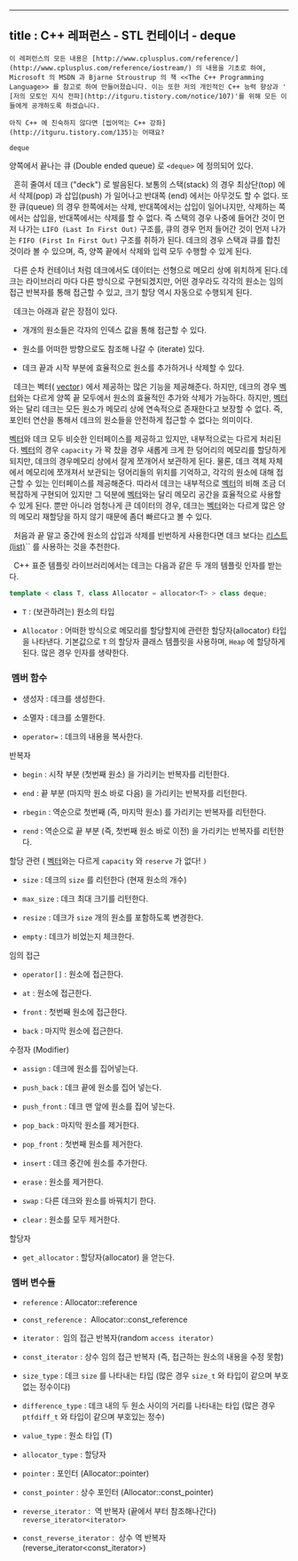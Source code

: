 ----------------
title : C++ 레퍼런스 - STL 컨테이너 - deque
--------------



```warning
이 레퍼런스의 모든 내용은 [http://www.cplusplus.com/reference/](http://www.cplusplus.com/reference/iostream/) 의 내용을 기초로 하여, Microsoft 의 MSDN 과 Bjarne Stroustrup 의 책 <<The C++ Programming Language>> 를 참고로 하여 만들어졌습니다. 이는 또한 저의 개인적인 C++ 능력 향상과 ' [저의 모토인 지식 전파](http://itguru.tistory.com/notice/107)'를 위해 모든 이들에게 공개하도록 하겠습니다.
```

```info
아직 C++ 에 친숙하지 않다면 [씹어먹는 C++ 강좌](http://itguru.tistory.com/135)는 어때요?
```

`deque`




양쪽에서 끝나는 큐 (Double ended queue) 로 `<deque>` 에 정의되어 있다.

  흔히 줄여서 데크 ("deck") 로 발음된다. 보통의 스택(stack) 의 경우 최상단(top) 에서 삭제(pop) 과 삽입(push) 가 일어나고 반대쪽 (end) 에서는 아무것도 할 수 없다. 또한 큐(queue) 의 경우 한쪽에서는 삭제, 반대쪽에서는 삽입이 일어나지만, 삭제하는 쪽에서는 삽입을, 반대쪽에서는 삭제를 할 수 없다. 즉 스택의 경우 나중에 들어간 것이 먼저 나가는 `LIFO (Last In First Out)` 구조를, 큐의 경우 먼저 들어간 것이 먼저 나가는 `FIFO (First In First Out)` 구조를 취하가 된다. 데크의 경우 스택과 큐를 합친 것이라 볼 수 있으며, 즉, 양쪽 끝에서 삭제와 입력 모두 수행할 수 있게 된다.

  다른 순차 컨테이너 처럼 데크에서도 데이터는 선형으로 메모리 상에 위치하게 된다.데크는 라이브러리 마다 다른 방식으로 구현되겠지만, 어떤 경우라도 각각의 원소는 임의 접근 반복자를 통해 접근할 수 있고, 크기 할당 역시 자동으로 수행되게 된다.

  데크는 아래과 같은 장점이 있다.


* 개개의 원소들은 각자의 인덱스 값을 통해 접근할 수 있다.

* 원소를 어떠한 방향으로도 참조해 나갈 수 (iterate) 있다.

* 데크 끝과 시작 부분에 효율적으로 원소를 추가하거나 삭제할 수 있다.




  데크는 벡터( [vector](http://itguru.tistory.com/175)`)` 에서 제공하는 많은 기능을 제공해준다. 하지만, 데크의 경우 [벡터](http://itguru.tistory.com/175)와는 다르게 양쪽 끝 모두에서 원소의 효율적인 추가와 삭제가 가능하다. 하지만, [벡터](http://itguru.tistory.com/175)와는 달리 데크는 모든 원소가 메모리 상에 연속적으로 존재한다고 보장할 수 없다. 즉, 포인터 연산을 통해서 데크의 원소들을 안전하게 접근할 수 없다는 의미이다.


 [벡터](http://itguru.tistory.com/175)와 데크 모두 비슷한 인터페이스를 제공하고 있지만, 내부적으로는 다르게 처리된다. [벡터](http://itguru.tistory.com/175)의 경우 `capacity` 가 꽉 찼을 경우 새롭게 크게 한 덩어리의 메모리를 할당하게 되지만, 데크의 경우메모리 상에서 잘게 쪼개어서 보관하게 된다. 물론, 데크 객체 자체에서 메모리에 쪼개져서 보관되는 덩어리들의 위치를 기억하고, 각각의 원소에 대해 접근할 수 있는 인터페이스를 제공해준다. 따라서 데크는 내부적으로 [벡터](http://itguru.tistory.com/175)의 비해 조금 더 복잡하게 구현되어 있지만 그 덕분에 [벡터](http://itguru.tistory.com/175)와는 달리 메모리 공간을 효율적으로 사용할 수 있게 된다. 뿐만 아니라 엄청나게 큰 데이터의 경우, 데크는 [벡터](http://itguru.tistory.com/175)와는 다르게 많은 양의 메모리 재할당을 하지 않기 때문에 좀더 빠르다고 볼 수 있다.

  처음과 끝 말고 중간에 원소의 삽입과 삭제를 빈번하게 사용한다면 데크 보다는 [리스트(list)](http://itguru.tistory.com/177)`` 를 사용하는 것을 추천한다.

  C++ 표준 템플릿 라이브러리에서는 데크는 다음과 같은 두 개의 템플릿 인자를 받는다.

```cpp
template < class T, class Allocator = allocator<T> > class deque;
```


* `T` : (보관하려는) 원소의 타입

* `Allocator` : 어떠한 방식으로 메모리를 할당할지에 관련한 할당자(allocator) 타입을 나타낸다. 기본값으로 `T` 의 할당자 클래스 템플릿을 사용하며, `Heap` 에 할당하게 된다. 많은 경우 인자를 생략한다.







###  멤버 함수






* 생성자 : 데크를 생성한다.

* 소멸자 : 데크를 소멸한다.

* `operator=` : 데크의 내용을 복사한다.


반복자


* `begin` : 시작 부분 (첫번째 원소) 을 가리키는 반복자를 리턴한다.



* `end` : 끝 부분 (마지막 원소 바로 다음) 을 가리키는 반복자를 리턴한다.

* `rbegin` : 역순으로 첫번째 (즉, 마지막 원소) 를 가리키는 반복자를 리턴한다.

* `rend` : 역순으로 끝 부분 (즉, 첫번째 원소 바로 이전) 을 가리키는 반복자를 리턴한다.



할당 관련 ( [벡터](http://itguru.tistory.com/175)와는 다르게 `capacity` 와 `reserve` 가 없다! `)`


* `size` : 데크의 `size` 를 리턴한다 (현재 원소의 개수)

* `max_size` : 데크 최대 크기를 리턴한다.

* `resize` : 데크가 `size` 개의 원소를 포함하도록 변경한다.

* `empty` : 데크가 비었는지 체크한다.





임의 접근


* `operator[]` : 원소에 접근한다.

* `at` : 원소에 접근한다.

* `front` : 첫번째 원소에 접근한다.

* `back` : 마지막 원소에 접근한다.





수정자 (Modifier)


* `assign` : 데크에 원소를 집어넣는다.

* `push_back` : 데크 끝에 원소를 집어 넣는다.

* `push_front` : 데크 맨 앞에 원소를 집어 넣는다.



* `pop_back` : 마지막 원소를 제거한다.



* `pop_front` : 첫번째 원소를 제거한다.



* `insert` : 데크 중간에 원소를 추가한다.

* `erase` : 원소를 제거한다.

* `swap` : 다른 데크와 원소를 바꿔치기 한다.



* `clear` : 원소를 모두 제거한다.


할당자


* `get_allocator` : 할당자(allocator) 을 얻는다.





###  멤버 변수들





* `reference` : Allocator::reference


* `const_reference` :  Allocator::const_reference


* `iterator` :  임의 접근 반복자(random `access iterator)`



* `const_iterator` : 상수 임의 접근 반복자 (즉, 접근하는 원소의 내용을 수정 못함)



* `size_type` : 데크 `size` 를 나타내는 타입 (많은 경우 `size_t` 와 타입이 같으며 부호없는 정수이다)



* `difference_type` : 데크 내의 두 원소 사이의 거리를 나타내는 타입 (많은 경우 `ptfdiff_t` 와 타입이 같으며 부호있는 정수)





* `value_type` : 원소 타입 (T)

* `allocator_type` : 할당자

* `pointer` : 포인터 (Allocator::pointer)

* `const_pointer` : 상수 포인터 (Allocator::const_pointer)

* `reverse_iterator` :  역 반복자 (끝에서 부터 참조해나간다) `reverse_iterator<iterator>`

* `const_reverse_iterator` :  상수 역 반복자 (reverse_iterator<const_iterator>)





